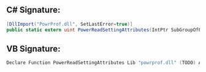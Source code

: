 
## C# Signature:
```cs
[DllImport("PowrProf.dll", SetLastError=true)]
public static extern uint PowerReadSettingAttributes(IntPtr SubGroupOfPowerSettingGuid, IntPtr PowerSettingGuid);
```

## VB Signature:
```cs
Declare Function PowerReadSettingAttributes Lib "powrprof.dll" (TODO) As TODO
```
